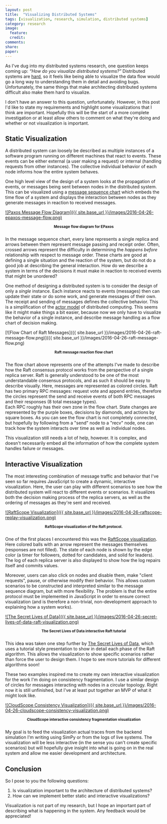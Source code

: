 ```yaml
---
layout: post
title:  "Visualizing Distributed Systems"
tags: [visualization, research, simulation, distributed systems]
category: research
image:
  feature:
  credit:
comments:
share:
paper:
---
```


As I've dug into my distributed systems research, one question keeps coming up:
_&ldquo;How do you visualize distributed systems?&rdquo;_ Distributed systems are [hard](https://www.somethingsimilar.com/2013/01/14/notes-on-distributed-systems-for-young-bloods/), so it feels like being able to visualize the data flow would go a long way to understanding them in detail and avoiding bugs. Unfortunately, the same things that make architecting distributed systems difficult also make them hard to visualize.

I don't have an answer to this question, unfortunately. However, in this post I'd like to state my requirements and highlight some visualizations that I think are important. Hopefully this will be the start of a more complete investigation or at least allow others to comment on what they're doing and whether or not visualization is important.

## Static Visualization

A distributed system can loosely be described as multiple instances of a software program running on different machines that react to events. These events can be either external (a user making a request) or internal (handling requests from other instances). The collective individual behavior of each node informs how the entire system behaves.

One high level view of the design of a system looks at the propagation of events, or messages being sent between nodes in the distributed system. This can be visualized using a [message sequence chart](https://en.wikipedia.org/wiki/Message_sequence_chart) which embeds the time flow of a system and displays the interaction between nodes as they generate messages in reaction to received messages.

[![Paxos Message Flow Diagram]({{ site.base_url }}/images/2016-04-26-epaxos-message-flow.png)](https://www.cs.cmu.edu/~dga/papers/epaxos-sosp2013.pdf)

<p style="text-align: center; font-weight: bold; padding-bottom:10px"><small>Message flow diagram for EPaxos</small></p>

In the message sequence chart, every lane represents a single replica and arrows between them represent message passing and receipt order. Often, crossed arrows represent the difficulty in determining the _happens before_ relationship with respect to message order. These charts are good at defining a single situation and the reaction of the system, but do not do a good job at describing the general interaction. How do we describe a system in terms of the decisions it must make in reaction to received events that might be unordered?

One method of designing a distributed system is to consider the design of only a _single_ instance. Each instance reacts to events (messages) then can update their state or do some work, and generate messages of their own. The receipt and sending of messages defines the collective behavior. This is a simplification of the [actor model](https://en.wikipedia.org/wiki/Actor_model) of distributed computing. This seems like it might make things a bit easier, because now we only have to visualize the behavior of a single instance, and describe message handling as a flow chart of decision making.

[![Flow Chart of Raft Messages]({{ site.base_url }}/images/2016-04-26-raft-message-flow.png)]({{ site.base_url }}/images/2016-04-26-raft-message-flow.png)

<p style="text-align: center; font-weight: bold; padding-bottom:10px"><small>Raft message reaction flow chart</small></p>

The flow chart above represents one of the attempts I've made to describe how the Raft consensus protocol works from the perspective of a single replica server. Raft is generally understood to be one of the most understandable consensus protocols, and as such it should be easy to describe visually. Here, messages are represented as colored circles. Raft has two primary RPC messages: request vote and append entries, therefore the circles represent the send and receive events of both RPC messages and their responses (8 total message types).  
Each RPC roughly has their own zone in the flow chart. State changes are represented by the purple boxes, decisions by diamonds, and actions by square boxes. As you can see the flow chart is not completely connected, but hopefully by following from a "send" node to a "recv" node, one can track how the system interacts over time as well as individual nodes.

This visualization still needs a lot of help, however. It is complex, and doesn't necessarily embed all the information of how the complete system handles failure or messages.

## Interactive Visualization

The most interesting combination of message traffic and behavior that I've seen so far requires JavaScript to create a dynamic, interactive visualization. Here, the user can play with different scenarios to see how the distributed system will react to different events or scenarios. It visualizes both the decision making process of the replica servers, as well as the ordering of messages as they're sent and received.

[![RaftScope Visualization]({{ site.base_url }}/images/2016-04-26-raftscope-replay-visualization.png)](https://raft.github.io/)

<p style="text-align: center; font-weight: bold; padding-bottom:10px"><small>RaftScope visualization of the Raft protocol.</small></p>

One of the first places I encountered this was the [RaftScope visualization](https://raft.github.io/). Here colored balls with an arrow represent the messages themselves (responses are not filled). The state of each node is shown by the edge color (a timer for followers, dotted for candidates, and solid for leaders). The log of each replica server is also displayed to show how the log repairs itself and commits values.

Moreover, users can also click on nodes and disable them, make "client requests", pause, or otherwise modify their behavior. This allows custom scenarios to be constructed and interpreted similar to the message sequence diagram, but with more flexibility. The problem is that the entire protocol must be implemented in JavaScript in order to ensure correct visualization (and is therefore a non-trivial, non-development approach to explaining how a system works).

[![The Secret Lives of Data]({{ site.base_url }}/images/2016-04-26-secret-lives-of-data-raft-visualization.png)](http://thesecretlivesofdata.com/raft/)

<p style="text-align: center; font-weight: bold; padding-bottom:10px"><small>The Secret Lives of Data interactive Raft tutorial</small></p>

This idea was taken one step further by [The Secret Lives of Data](http://thesecretlivesofdata.com/raft/), which uses a tutorial style presentation to show in detail each phase of the Raft algorithm. This allows the visualization to show specific scenarios rather than force the user to design them. I hope to see more tutorials for different algorithms soon!

These two examples inspired me to create my own interactive visualization for the work I'm doing on consistency fragmentation. I use a similar design of circles for messages interacting with nodes in a circular topology. Right now it is still unfinished, but I've at least put together an MVP of what it might look like.

[![CloudScope Consistency Visualization]({{ site.base_url }}/images/2016-04-26-cloudscope-consistency-visualization.png)
](http://bbengfort.github.io/cloudscope/)

<p style="text-align: center; font-weight: bold; padding-bottom:10px"><small>CloudScope interactive consistency fragmentation visualization</small></p>

My goal is to feed the visualization actual traces from the backend simulation I'm writing using SimPy or from the logs of live systems. The visualization will be less interactive (in the sense you can't create specific scenarios) but will hopefully give insight into what is going on in the real system and allow me easier development and architecture.

## Conclusion

So I pose to you the following questions:

1. Is visualization important to the architecture of distributed systems?
2. How can we implement better static and interactive visualizations?

Visualization is not part of my research, but I hope an important part of describing what is happening in the system. Any feedback would be appreciated!
